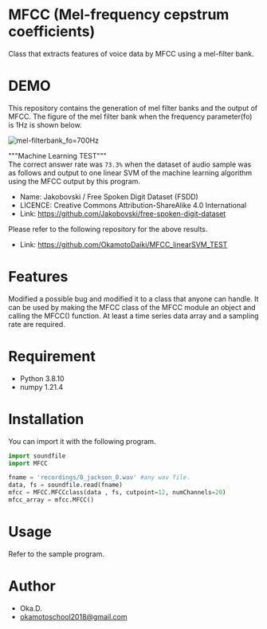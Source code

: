 # MFCC (Mel-frequency cepstrum coefficients)
 
Class that extracts features of voice data by MFCC using a mel-filter bank.
 
# DEMO
 
This repository contains the generation of mel filter banks and the output of MFCC. The figure of the mel filter bank when the frequency parameter(fo) is 1Hz is shown below.<br>

![mel-filterbank_fo=700Hz](https://user-images.githubusercontent.com/49944765/173179132-a357ea67-5c45-47e4-84e9-ea1489ff2d5b.png)

"""Machine Learning TEST"""<br>
The correct answer rate was `73.3%` when the dataset of audio sample was as follows and output to one linear SVM of the machine learning algorithm using the MFCC output by this program.

* Name:  Jakobovski / Free Spoken Digit Dataset (FSDD)
* LICENCE: Creative Commons Attribution-ShareAlike 4.0 International
* Link: https://github.com/Jakobovski/free-spoken-digit-dataset

Please refer to the following repository for the above results.
* Link: https://github.com/OkamotoDaiki/MFCC_linearSVM_TEST

# Features
 
Modified a possible bug and modified it to a class that anyone can handle.
It can be used by making the MFCC class of the MFCC module an object and calling the MFCC() function. At least a time series data array and a sampling rate are required.

 
# Requirement

* Python 3.8.10
* numpy 1.21.4
 
# Installation
 
You can import it with the following program.
 
```python
import soundfile
import MFCC

fname = 'recordings/0_jackson_0.wav' #any wav file.
data, fs = soundfile.read(fname)
mfcc = MFCC.MFCCclass(data , fs, cutpoint=12, numChannels=20)
mfcc_array = mfcc.MFCC()
```
 
# Usage
 
Refer to the sample program.

# Author
* Oka.D.
* okamotoschool2018@gmail.com